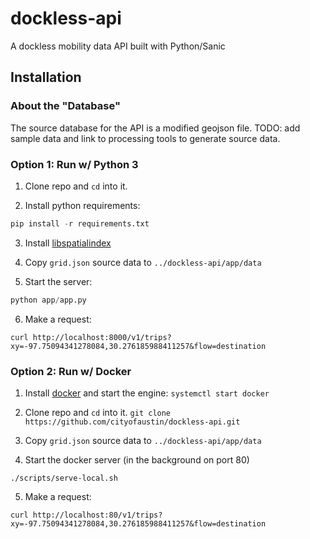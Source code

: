 # dockless-api
A dockless mobility data API built with Python/Sanic

## Installation

### About the "Database"

The source database for the API is a modified geojson file. TODO: add sample data and link to processing tools to generate source data.

### Option 1: Run w/ Python 3

1. Clone repo and `cd` into it.

2. Install python requirements:
```python
pip install -r requirements.txt
```
3. Install [libspatialindex](http://libspatialindex.github.io/)

4. Copy `grid.json` source data to `../dockless-api/app/data`

5. Start the server:
```python
python app/app.py
```

6. Make a request:
```shell
curl http://localhost:8000/v1/trips?xy=-97.75094341278084,30.276185988411257&flow=destination
```

### Option 2: Run w/ Docker

1. Install [docker](https://www.docker.com/) and start the engine:
`systemctl start docker`

2. Clone repo and `cd` into it.
`git clone https://github.com/cityofaustin/dockless-api.git`

3. Copy `grid.json` source data to `../dockless-api/app/data`

4. Start the docker server (in the background on port 80)

`./scripts/serve-local.sh`

5. Make a request:
```shell
curl http://localhost:80/v1/trips?xy=-97.75094341278084,30.276185988411257&flow=destination
```